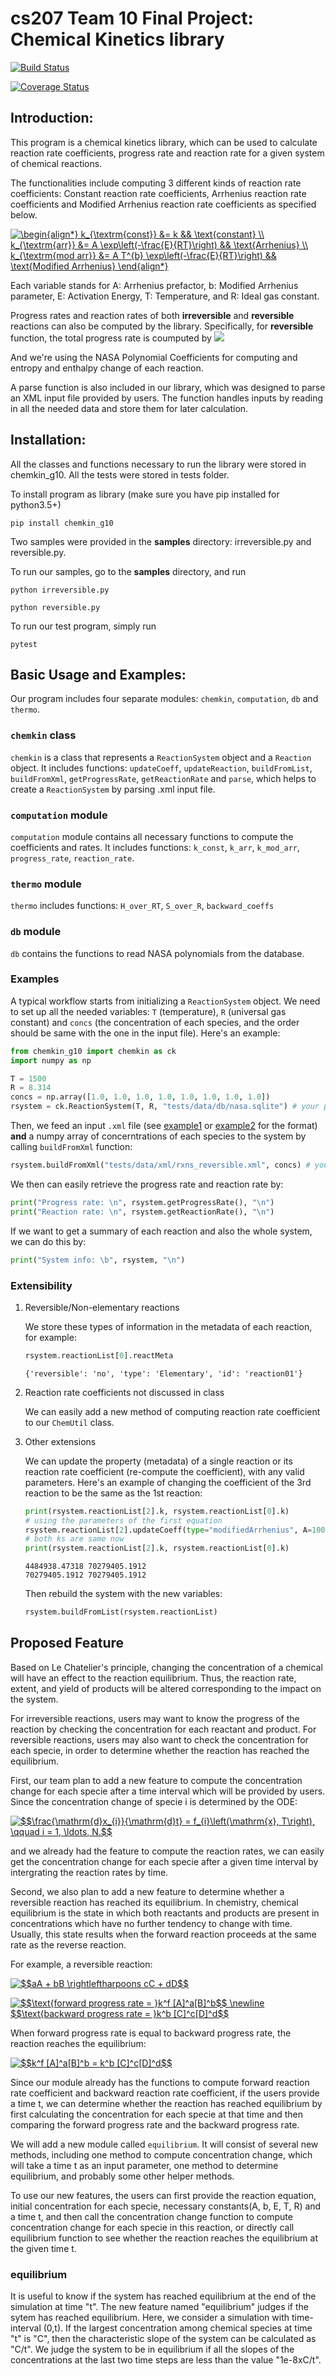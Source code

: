 # cs207 Team 10 Final Project: Chemical Kinetics library

[![Build Status](https://travis-ci.org/CS207Team10/cs207-FinalProject.svg?branch=master)](https://travis-ci.org/CS207Team10/cs207-FinalProject)

[![Coverage Status](https://coveralls.io/repos/github/CS207Team10/cs207-FinalProject/badge.svg?branch=master&maxAge=1)](https://coveralls.io/github/CS207Team10/cs207-FinalProject?branch=master)


## Introduction:

This program is a chemical kinetics library, which can be used to calculate reaction rate coefficients, progress rate and reaction rate for a given system of chemical reactions. 

The functionalities include computing 3 different kinds of reaction rate coefficients: Constant reaction rate coefficients, Arrhenius reaction rate coefficients and Modified Arrhenius reaction rate coefficients as specified below. 

<a href="https://www.codecogs.com/eqnedit.php?latex=\inline&space;\begin{align*}&space;k_{\textrm{const}}&space;&=&space;k&space;&&&space;\text{constant}&space;\\&space;k_{\textrm{arr}}&space;&=&space;A&space;\exp\left(-\frac{E}{RT}\right)&space;&&&space;\text{Arrhenius}&space;\\&space;k_{\textrm{mod&space;arr}}&space;&=&space;A&space;T^{b}&space;\exp\left(-\frac{E}{RT}\right)&space;&&&space;\text{Modified&space;Arrhenius}&space;\end{align*}" target="_blank"><img src="https://latex.codecogs.com/svg.latex?\inline&space;\begin{align*}&space;k_{\textrm{const}}&space;&=&space;k&space;&&&space;\text{constant}&space;\\&space;k_{\textrm{arr}}&space;&=&space;A&space;\exp\left(-\frac{E}{RT}\right)&space;&&&space;\text{Arrhenius}&space;\\&space;k_{\textrm{mod&space;arr}}&space;&=&space;A&space;T^{b}&space;\exp\left(-\frac{E}{RT}\right)&space;&&&space;\text{Modified&space;Arrhenius}&space;\end{align*}" title="\begin{align*} k_{\textrm{const}} &= k && \text{constant} \\ k_{\textrm{arr}} &= A \exp\left(-\frac{E}{RT}\right) && \text{Arrhenius} \\ k_{\textrm{mod arr}} &= A T^{b} \exp\left(-\frac{E}{RT}\right) && \text{Modified Arrhenius} \end{align*}" /></a>

Each variable stands for A: Arrhenius prefactor, b: Modified Arrhenius parameter, E: Activation Energy, T: Temperature, and R: Ideal gas constant.

Progress rates and reaction rates of both **irreversible** and **reversible** reactions can also be computed by the library. Specifically, for **reversible** function, the total progress rate is coumputed by
<img src="https://github.com/CS207Team10/cs207-FinalProject/blob/master/docs/images/backward.svg">

And we're using the NASA Polynomial Coefficients for computing and entropy and enthalpy change of each reaction.

A parse function is also included in our library, which was designed to parse an XML input file provided by users. The function handles inputs by reading in all the needed data and store them for later calculation. 


## Installation:

All the classes and functions necessary to run the library were stored in chemkin_g10. All the tests were stored in tests folder. 

To install program as library (make sure you have pip installed for python3.5+)
```
pip install chemkin_g10 
```
Two samples were provided in the **samples** directory: irreversible.py and reversible.py.

To run our samples, go to the **samples** directory, and run
```
python irreversible.py
```
```
python reversible.py
```
To run our test program, simply run
```
pytest
```

## Basic Usage and Examples: 

Our program includes four separate modules: `chemkin`, `computation`, `db` and `thermo`. 

### ``chemkin`` class

`chemkin` is a class that represents a `ReactionSystem` object and a `Reaction` object. It includes functions: `updateCoeff`, `updateReaction`, `buildFromList`, `buildFromXml`, `getProgressRate`, `getReactionRate` and `parse`, which helps to create a `ReactionSystem` by parsing .xml input file.

### ``computation`` module

`computation` module contains all necessary functions to compute the coefficients and rates. It includes functions: `k_const`, `k_arr`, `k_mod_arr`, `progress_rate`, `reaction_rate`.

 
### ``thermo`` module

`thermo` includes functions: `H_over_RT`, `S_over_R`, `backward_coeffs`

### ```db``` module

```db``` contains the functions to read NASA polynomials from the database.



### Examples

A typical workflow starts from initializing a `ReactionSystem` object. We need to set up all the needed variables: `T` (temperature), `R` (universal gas constant) and `concs` (the concentration of each species, and the order should be same with the one in the input file). Here's an example:

```python
from chemkin_g10 import chemkin as ck
import numpy as np

T = 1500
R = 8.314
concs = np.array([1.0, 1.0, 1.0, 1.0, 1.0, 1.0, 1.0, 1.0])
rsystem = ck.ReactionSystem(T, R, "tests/data/db/nasa.sqlite") # your path to db file
```

Then, we feed an input `.xml` file (see [example1](https://github.com/CS207Team10/cs207-FinalProject/blob/master/tests/data/xml/rxns_short_1.xml) or [example2](https://github.com/CS207Team10/cs207-FinalProject/blob/master/tests/data/xml/rxns_reversible.xml) for the format) **and** a numpy array of concerntrations of each species to the system by calling `buildFromXml` function:

```python
rsystem.buildFromXml("tests/data/xml/rxns_reversible.xml", concs) # your path to xml file
```

We then can easily retrieve the progress rate and reaction rate by:

```python
print("Progress rate: \n", rsystem.getProgressRate(), "\n")
print("Reaction rate: \n", rsystem.getReactionRate(), "\n")
```

If we want to get a summary of each reaction and also the whole system, we can do this by:

```python
print("System info: \b", rsystem, "\n")
```

### Extensibility
1. Reversible/Non-elementary reactions
   
   We store these types of information in the metadata of each reaction, for example:  
   ```python
   rsystem.reactionList[0].reactMeta
   ```
   ```
   {'reversible': 'no', 'type': 'Elementary', 'id': 'reaction01'}
   ```

2. Reaction rate coefficients not discussed in class

   We can easily add a new method of computing reaction rate coefficient to our `ChemUtil` class.

3. Other extensions

   We can update the property (metadata) of a single reaction or its reaction rate coefficient (re-compute the coefficient), with any valid parameters. Here's an example of changing the coefficient of the 3rd reaction to be the same as the 1st reaction:
   ```python
   print(rsystem.reactionList[2].k, rsystem.reactionList[0].k)
   # using the parameters of the first equation
   rsystem.reactionList[2].updateCoeff(type="modifiedArrhenius", A=100000000.0, b=0.5, E=50000.0) 
   # both ks are same now
   print(rsystem.reactionList[2].k, rsystem.reactionList[0].k) 
   ```
   ```
   4484938.47318 70279405.1912
   70279405.1912 70279405.1912
   ```

   Then rebuild the system with the new variables: 
   ```python
   rsystem.buildFromList(rsystem.reactionList)
   ```

## Proposed Feature

Based on Le Chatelier's principle, changing the concentration of a chemical will have an effect to the reaction equilibrium. Thus, the reaction rate, extent, and yield of products will be altered corresponding to the impact on the system. 

For irreversible reactions, users may want to know the progress of the reaction by checking the concentration for each reactant and product. For reversible reactions, users may also want to check the concentration for each specie, in order to determine whether the reaction has reached the equilibrium. 

First, our team plan to add a new feature to compute the concentration change for each specie after a time interval which will be provided by users. Since the concentration change of specie i is determined by the ODE: 

<a href="http://www.codecogs.com/eqnedit.php?latex=$$\frac{\mathrm{d}x_{i}}{\mathrm{d}t}&space;=&space;f_{i}\left(\mathrm{x},&space;T\right),&space;\qquad&space;i&space;=&space;1,&space;\ldots,&space;N.$$" target="_blank"><img src="http://latex.codecogs.com/gif.latex?$$\frac{\mathrm{d}x_{i}}{\mathrm{d}t}&space;=&space;f_{i}\left(\mathrm{x},&space;T\right),&space;\qquad&space;i&space;=&space;1,&space;\ldots,&space;N.$$" title="$$\frac{\mathrm{d}x_{i}}{\mathrm{d}t} = f_{i}\left(\mathrm{x}, T\right), \qquad i = 1, \ldots, N.$$" /></a>

and we already had the feature to compute the reaction rates, we can easily get the concentration change for each specie after a given time interval by intergrating the reaction rates by time.

Second, we also plan to add a new feature to determine whether a reversible reaction has reached its equilibrium. In chemistry, chemical equilibrium is the state in which both reactants and products are present in concentrations which have no further tendency to change with time. Usually, this state results when the forward reaction proceeds at the same rate as the reverse reaction. 

For example, a reversible reaction:

<a href="http://www.codecogs.com/eqnedit.php?latex=$$aA&space;&plus;&space;bB&space;\rightleftharpoons&space;cC&space;&plus;&space;dD$$" target="_blank"><img src="http://latex.codecogs.com/gif.latex?$$aA&space;&plus;&space;bB&space;\rightleftharpoons&space;cC&space;&plus;&space;dD$$" title="$$aA + bB \rightleftharpoons cC + dD$$" /></a>

<a href="http://www.codecogs.com/eqnedit.php?latex=$$\text{forward&space;progress&space;rate&space;=&space;}k^f&space;[A]^a[B]^b$$&space;\newline&space;$$\text{backward&space;progress&space;rate&space;=&space;}k^b&space;[C]^c[D]^d$$" target="_blank"><img src="http://latex.codecogs.com/gif.latex?$$\text{forward&space;progress&space;rate&space;=&space;}k^f&space;[A]^a[B]^b$$&space;\newline&space;$$&space\text{backward&space;progress&space;rate&space;=&space;}k^b&space;[C]^c[D]^d$$" title="$$\text{forward progress rate = }k^f [A]^a[B]^b$$ \newline $$\text{backward progress rate = }k^b [C]^c[D]^d$$" /></a>

When forward progress rate is equal to backward progress rate, the reaction reaches the equilibrium:

<a href="http://www.codecogs.com/eqnedit.php?latex=$$k^f&space;[A]^a[B]^b&space;=&space;k^b&space;[C]^c[D]^d$$" target="_blank"><img src="http://latex.codecogs.com/gif.latex?$$k^f&space;[A]^a[B]^b&space;=&space;k^b&space;[C]^c[D]^d$$" title="$$k^f [A]^a[B]^b = k^b [C]^c[D]^d$$" /></a>


Since our module already has the functions to compute forward reaction rate coefficient and backward reaction rate coefficient, if the users provide a time t, we can determine whether the reaction has reached equilibrium by first calculating the concentration for each specie at that time and then comparing the forward progress rate and the backward progress rate.

We will add a new module called ``equilibrium``. It will consist of several new methods, including one method to compute concentration change, which will take a time t as an input parameter, one method to determine equilibrium, and probably some other helper methods.

To use our new features, the users can first provide the reaction equation, initial concentration for each specie, necessary constants(A, b, E, T, R) and a time t, and then call the concentration change function to compute concentration change for each specie in this reaction, or directly call equilibrium function to see whether the reaction reaches the equilibrium at the given time t.

### equilibrium
It is useful to know if the system has reached equilibrium at the end of the simulation at time "t".
The new feature named "equilibrium" judges if the sytem has reached equilibrium.
Here, we consider a simulation with time-interval (0,t).
If the largest concentration among chemical species at time "t" is "C", then the characteristic slope of the system can be calculated as "C/t".
We judge the system to be in equilibrium if all the slopes of the concentrations at the last two time steps are less than the value "1e-8xC/t".

